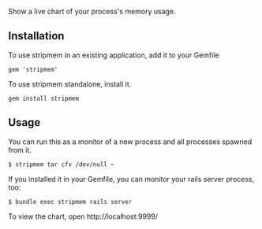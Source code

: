 Show a live chart of your process's memory usage.

## Installation

To use stripmem in an existing application, add it to your Gemfile

    gem 'stripmem'

To use stripmem standalone, install it.

    gem install stripmem

## Usage

You can run this as a monitor of a new process and all processes spawned from it.

    $ stripmem tar cfv /dev/null ~

If you installed it in your Gemfile, you can monitor your rails server process, too:

    $ bundle exec stripmem rails server

To view the chart, open http://localhost:9999/
